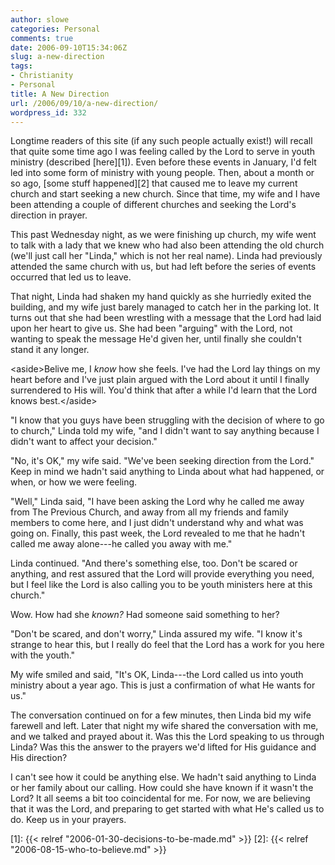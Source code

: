 ```yaml
---
author: slowe
categories: Personal
comments: true
date: 2006-09-10T15:34:06Z
slug: a-new-direction
tags:
- Christianity
- Personal
title: A New Direction
url: /2006/09/10/a-new-direction/
wordpress_id: 332
---
```


Longtime readers of this site (if any such people actually exist!) will recall that quite some time ago I was feeling called by the Lord to serve in youth ministry (described [here][1]). Even before these events in January, I'd felt led into some form of ministry with young people. Then, about a month or so ago, [some stuff happened][2] that caused me to leave my current church and start seeking a new church. Since that time, my wife and I have been attending a couple of different churches and seeking the Lord's direction in prayer.

This past Wednesday night, as we were finishing up church, my wife went to talk with a lady that we knew who had also been attending the old church (we'll just call her "Linda," which is not her real name). Linda had previously attended the same church with us, but had left before the series of events occurred that led us to leave.

That night, Linda had shaken my hand quickly as she hurriedly exited the building, and my wife just barely managed to catch her in the parking lot. It turns out that she had been wrestling with a message that the Lord had laid upon her heart to give us. She had been "arguing" with the Lord, not wanting to speak the message He'd given her, until finally she couldn't stand it any longer.

&lt;aside&gt;Belive me, I _know_ how she feels. I've had the Lord lay things on my heart before and I've just plain argued with the Lord about it until I finally surrendered to His will. You'd think that after a while I'd learn that the Lord knows best.&lt;/aside&gt;

"I know that you guys have been struggling with the decision of where to go to church," Linda told my wife, "and I didn't want to say anything because I didn't want to affect your decision."

"No, it's OK," my wife said. "We've been seeking direction from the Lord." Keep in mind we hadn't said anything to Linda about what had happened, or when, or how we were feeling.

"Well," Linda said, "I have been asking the Lord why he called me away from The Previous Church, and away from all my friends and family members to come here, and I just didn't understand why and what was going on. Finally, this past week, the Lord revealed to me that he hadn't called me away alone---he called you away with me."

Linda continued. "And there's something else, too. Don't be scared or anything, and rest assured that the Lord will provide everything you need, but I feel like the Lord is also calling you to be youth ministers here at this church."

Wow. How had she _known?_ Had someone said something to her?

"Don't be scared, and don't worry," Linda assured my wife. "I know it's strange to hear this, but I really do feel that the Lord has a work for you here with the youth."

My wife smiled and said, "It's OK, Linda---the Lord called us into youth ministry about a year ago. This is just a confirmation of what He wants for us."

The conversation continued on for a few minutes, then Linda bid my wife farewell and left. Later that night my wife shared the conversation with me, and we talked and prayed about it. Was this the Lord speaking to us through Linda? Was this the answer to the prayers we'd lifted for His guidance and His direction?

I can't see how it could be anything else. We hadn't said anything to Linda or her family about our calling. How could she have known if it wasn't the Lord? It all seems a bit too coincidental for me. For now, we are believing that it was the Lord, and preparing to get started with what He's called us to do. Keep us in your prayers.

[1]: {{< relref "2006-01-30-decisions-to-be-made.md" >}}
[2]: {{< relref "2006-08-15-who-to-believe.md" >}}
